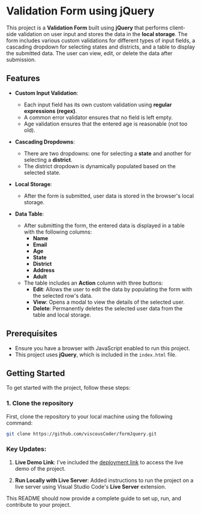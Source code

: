 # Validation Form using jQuery

This project is a **Validation Form** built using **jQuery** that performs client-side validation on user input and stores the data in the **local storage**. The form includes various custom validations for different types of input fields, a cascading dropdown for selecting states and districts, and a table to display the submitted data. The user can view, edit, or delete the data after submission.

## Features

- **Custom Input Validation**: 
  - Each input field has its own custom validation using **regular expressions (regex)**.
  - A common error validator ensures that no field is left empty.
  - Age validation ensures that the entered age is reasonable (not too old).
  
- **Cascading Dropdowns**: 
  - There are two dropdowns: one for selecting a **state** and another for selecting a **district**.
  - The district dropdown is dynamically populated based on the selected state.

- **Local Storage**: 
  - After the form is submitted, user data is stored in the browser's local storage.

- **Data Table**: 
  - After submitting the form, the entered data is displayed in a table with the following columns:
    - **Name**
    - **Email**
    - **Age**
    - **State**
    - **District**
    - **Address**
    - **Adult**
  - The table includes an **Action** column with three buttons:
    - **Edit**: Allows the user to edit the data by populating the form with the selected row's data.
    - **View**: Opens a modal to view the details of the selected user.
    - **Delete**: Permanently deletes the selected user data from the table and local storage.

## Prerequisites

- Ensure you have a browser with JavaScript enabled to run this project.
- This project uses **jQuery**, which is included in the `index.html` file.

## Getting Started

To get started with the project, follow these steps:

### 1. Clone the repository

First, clone the repository to your local machine using the following command:

```bash
git clone https://github.com/viscousCoder/formJquery.git

```

### Key Updates:
1. **Live Demo Link**: I've included the [deployment link](https://jquery-form-validation001.netlify.app/) to access the live demo of the project.
   
2. **Run Locally with Live Server**: Added instructions to run the project on a live server using Visual Studio Code's **Live Server** extension.



This README should now provide a complete guide to set up, run, and contribute to your project.

